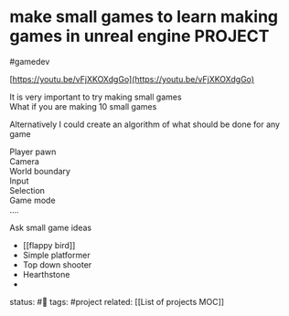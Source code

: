 # make small games to learn making games in unreal engine PROJECT
#gamedev 

[https://youtu.be/vFjXKOXdgGo](https://youtu.be/vFjXKOXdgGo)  
  
It is very important to try making small games  
What if you are making 10 small games  
  
Alternatively I could create an algorithm of what should be done for any game  
  
Player pawn  
Camera  
World boundary  
Input  
Selection  
Game mode  
….  
  
  
  
  
Ask small game ideas  
- [[flappy bird]]  
- Simple platformer  
- Top down shooter
- Hearthstone
- 

 

status: #🌱 
tags: #project
related: [[List of projects MOC]]
